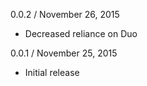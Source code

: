 0.0.2 / November 26, 2015

  * Decreased reliance on Duo

0.0.1 / November 25, 2015

  * Initial release